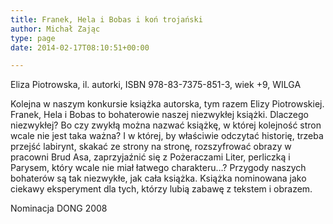 ```yaml
---
title: Franek, Hela i Bobas i koń trojański
author: Michał Zając
type: page
date: 2014-02-17T08:10:51+00:00

---
```

Eliza Piotrowska, il. autorki, ISBN 978-83-7375-851-3, wiek +9, WILGA
  
Kolejna w naszym konkursie książka autorska, tym razem Elizy Piotrowskiej. Franek, Hela i Bobas to bohaterowie naszej niezwykłej książki. Dlaczego niezwykłej? Bo czy zwykłą można nazwać książkę, w której kolejność stron wcale nie jest taka ważna? I w której, by właściwie odczytać historię, trzeba przejść labirynt, skakać ze strony na stronę, rozszyfrować obrazy w pracowni Brud Asa, zaprzyjaźnić się z Pożeraczami Liter, perliczką i Parysem, który wcale nie miał łatwego charakteru&#8230;? Przygody naszych bohaterów są tak niezwykłe, jak cała książka. Książka nominowana jako ciekawy eksperyment dla tych, którzy lubią zabawę z tekstem i obrazem.
  
Nominacja DONG 2008